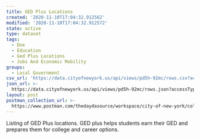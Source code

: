 ```yaml
---
title: GED Plus Locations
created: '2020-11-10T17:04:32.912562'
modified: '2020-11-10T17:04:32.912572'
state: active
type: dataset
tags:
  - Doe
  - Education
  - Ged Plus Locations
  - Jobs And Economic Mobility
groups:
  - Local Government
csv_url: 'https://data.cityofnewyork.us/api/views/pd5h-92mc/rows.csv?accessType=DOWNLOAD'
json_url: >-
  https://data.cityofnewyork.us/api/views/pd5h-92mc/rows.json?accessType=DOWNLOAD
layout: post
postman_collection_url: >-
  https://www.postman.com/thedaydasource/workspace/city-of-new-york/collection/15909983-194908d2-7feb-45b2-bc4b-d3fed89b8832
---
```

Listing of GED Plus locations.  GED plus helps students earn their GED and prepares them for college and career options.
